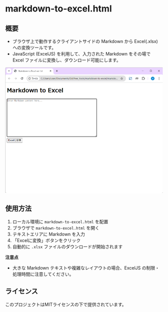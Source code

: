 # markdown-to-excel.html

## 概要

- ブラウザ上で動作するクライアントサイドの Markdown から Excel(.xlsx) への変換ツールです。
- JavaScript (ExcelJS) を利用して、入力された Markdown をその場で Excel ファイルに変換し、ダウンロード可能にします。

![markdown-to-excelの画面イメージ](image.png)

## 使用方法

1. ローカル環境に `markdown-to-excel.html` を配置
2. ブラウザで `markdown-to-excel.html` を開く
3. テキストエリアに Markdown を入力
4. 「Excelに変換」ボタンをクリック
5. 自動的に `.xlsx` ファイルのダウンロードが開始されます

**注意点**  
- 大きな Markdown テキストや複雑なレイアウトの場合、ExcelJS の制限・処理時間に注意してください。


## ライセンス

このプロジェクトはMITライセンスの下で提供されています。

